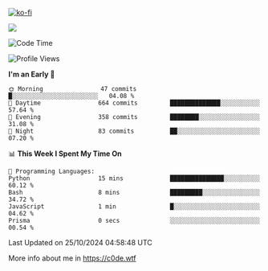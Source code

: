 [![ko-fi](https://ko-fi.com/img/githubbutton_sm.svg)](https://ko-fi.com/Z8Z4Y2LKX)

<a href="https://wakatime.com"><img src="https://wakatime.com/share/@c0dezin/b7f18a7c-ab3a-40b8-8bc7-b1b7bf71f1d6.svg" /></a>

<!--START_SECTION:waka-->
![Code Time](http://img.shields.io/badge/Code%20Time-129%20hrs%2039%20mins-blue)

![Profile Views](http://img.shields.io/badge/Profile%20Views-2-blue)

**I'm an Early 🐤** 

```text
🌞 Morning                47 commits          █░░░░░░░░░░░░░░░░░░░░░░░░   04.08 % 
🌆 Daytime                664 commits         ██████████████░░░░░░░░░░░   57.64 % 
🌃 Evening                358 commits         ████████░░░░░░░░░░░░░░░░░   31.08 % 
🌙 Night                  83 commits          ██░░░░░░░░░░░░░░░░░░░░░░░   07.20 % 
```


📊 **This Week I Spent My Time On** 

```text
💬 Programming Languages: 
Python                   15 mins             ███████████████░░░░░░░░░░   60.12 % 
Bash                     8 mins              █████████░░░░░░░░░░░░░░░░   34.72 % 
JavaScript               1 min               █░░░░░░░░░░░░░░░░░░░░░░░░   04.62 % 
Prisma                   0 secs              ░░░░░░░░░░░░░░░░░░░░░░░░░   00.54 % 
```


 Last Updated on 25/10/2024 04:58:48 UTC
<!--END_SECTION:waka-->

More info about me in https://c0de.wtf
